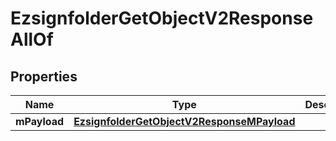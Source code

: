

# EzsignfolderGetObjectV2ResponseAllOf

## Properties

Name | Type | Description | Notes
------------ | ------------- | ------------- | -------------
**mPayload** | [**EzsignfolderGetObjectV2ResponseMPayload**](EzsignfolderGetObjectV2ResponseMPayload.md) |  | 




